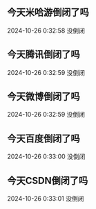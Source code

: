 ## 今天米哈游倒闭了吗

2024-10-26 0:32:58 没倒闭

## 今天腾讯倒闭了吗

2024-10-26 0:32:59 没倒闭

## 今天微博倒闭了吗

2024-10-26 0:32:59 没倒闭

## 今天百度倒闭了吗

2024-10-26 0:33:00 没倒闭

## 今天CSDN倒闭了吗

2024-10-26 0:33:01 没倒闭

